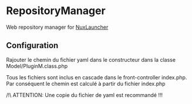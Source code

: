 RepositoryManager
=================

Web repository manager for [NuxLauncher][1]

[1]: https://github.com/NuxosMinecraft/NuxLauncher

Configuration
-------------

Rajouter le chemin du fichier yaml dans le constructeur dans la classe Model/PluginM.class.php

Tous les fichiers sont inclus en cascade dans le front-controller index.php. Par conséquent le chemin est calculé à partir du fichier 
index.php

/!\ ATTENTION: Une copie du fichier de yaml est recommandé !!!